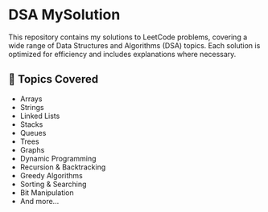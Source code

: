 # DSA MySolution

This repository contains my solutions to LeetCode problems, covering a wide range of Data Structures and Algorithms (DSA) topics. Each solution is optimized for efficiency and includes explanations where necessary.

## 📌 Topics Covered
- Arrays
- Strings
- Linked Lists
- Stacks
- Queues
- Trees
- Graphs
- Dynamic Programming
- Recursion & Backtracking
- Greedy Algorithms
- Sorting & Searching
- Bit Manipulation
- And more...
